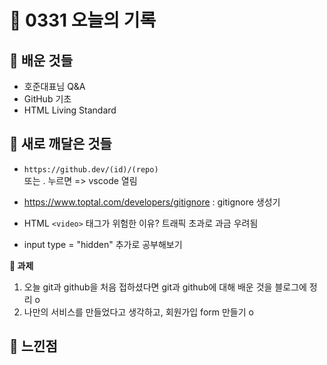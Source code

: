 # 🧸 0331 오늘의 기록
## 💙 배운 것들
* 호준대표님 Q&A
* GitHub 기초
* HTML Living Standard

## 💚 새로 깨달은 것들
* ```https://github.dev/(id)/(repo)```   
또는 . 누르면 => vscode 열림

* https://www.toptal.com/developers/gitignore : gitignore 생성기

* HTML `<video>` 태그가 위험한 이유? 트래픽 초과로 과금 우려됨

* input type = "hidden" 추가로 공부해보기

**📍 과제**
1. 오늘 git과 github을 처음 접하셨다면 git과 github에 대해 배운 것을 블로그에 정리 o   
2. 나만의 서비스를 만들었다고 생각하고, 회원가입 form 만들기 o

## 💜 느낀점

